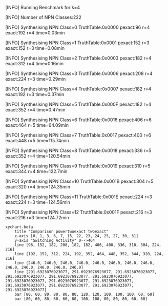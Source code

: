 [INFO] Running Benchmark for k=4

[INFO] Number of NPN Classes:222

[INFO] Synthesising NPN Class=0 TruthTable:0x0000 pexact:96 r=4 exact:192 r=4 time=0.03min 

[INFO] Synthesising NPN Class=1 TruthTable:0x0001 pexact:152 r=3 exact:152 r=3 time=0.08min 

[INFO] Synthesising NPN Class=2 TruthTable:0x0003 pexact:182 r=4 exact:312 r=4 time=0.16min 

[INFO] Synthesising NPN Class=3 TruthTable:0x0006 pexact:208 r=4 exact:224 r=3 time=0.29min 

[INFO] Synthesising NPN Class=4 TruthTable:0x0007 pexact:182 r=4 exact:192 r=3 time=0.37min 

[INFO] Synthesising NPN Class=5 TruthTable:0x000F pexact:182 r=4 exact:352 r=4 time=0.47min 

[INFO] Synthesising NPN Class=6 TruthTable:0x0016 pexact:406 r=6 exact:464 r=5 time=64.09min 

[INFO] Synthesising NPN Class=7 TruthTable:0x0017 pexact:400 r=6 exact:448 r=5 time=115.74min 

[INFO] Synthesising NPN Class=8 TruthTable:0x0018 pexact:336 r=5 exact:352 r=4 time=120.54min 

[INFO] Synthesising NPN Class=9 TruthTable:0x0019 pexact:310 r=5 exact:344 r=4 time=122.7min 

[INFO] Synthesising NPN Class=10 TruthTable:0x001B pexact:304 r=5 exact:320 r=4 time=124.35min 

[INFO] Synthesising NPN Class=11 TruthTable:0x001E pexact:224 r=3 exact:224 r=3 time=124.56min 

[INFO] Synthesising NPN Class=12 TruthTable:0x001F pexact:216 r=3 exact:216 r=3 time=124.72min 

```mermaid
xychart-beta
    title "Comparison powertwoexact twoexact"
    x-axis [0, 1, 3, 6, 7, 15, 22, 23, 24, 25, 27, 30, 31]
    y-axis "Switching Activity" 0-->464
    line [96, 152, 182, 208, 182, 182, 406, 400, 336, 310, 304, 224, 216]
    line [192, 152, 312, 224, 192, 352, 464, 448, 352, 344, 320, 224, 216]
    line [246.0, 246.0, 246.0, 246.0, 246.0, 246.0, 246.0, 246.0, 246.0, 246.0, 246.0, 246.0, 246.0]
    line [291.6923076923077, 291.6923076923077, 291.6923076923077, 291.6923076923077, 291.6923076923077, 291.6923076923077, 291.6923076923077, 291.6923076923077, 291.6923076923077, 291.6923076923077, 291.6923076923077, 291.6923076923077, 291.6923076923077]
    bar [80, 60, 80, 80, 80, 80, 120, 120, 100, 100, 100, 60, 60]
    bar [80, 60, 80, 60, 60, 80, 100, 100, 80, 80, 80, 60, 60]
```

